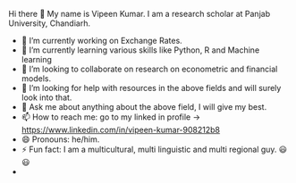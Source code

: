 Hi there 👋 
My name is Vipeen Kumar. I am a research scholar at Panjab University, Chandiarh.  
- 🔭 I’m currently working on Exchange Rates.
- 🌱 I’m currently learning various skills like Python, R and Machine learning
- 👯 I’m looking to collaborate on research on econometric and financial models.
- 🤔 I’m looking for help with resources in the above fields and will surely look into that.
- 💬 Ask me about anything about the above field, I will give my best.  
- 📫 How to reach me: go to my linked in profile → https://www.linkedin.com/in/vipeen-kumar-908212b8
- 😄 Pronouns: he/him. 
- ⚡ Fun fact: I am a multicultural, multi linguistic and multi regional guy. 😃😃
- 

